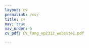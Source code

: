 ```yaml
---
layout: cv
permalink: /cv/
title: cv
nav: true
nav_order: 6
cv_pdf: CV_Tang_vp2312_website1.pdf

---
```

